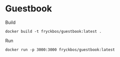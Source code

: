 # Guestbook

Build
```
docker build -t fryckbos/guestbook:latest .
```

Run
```
docker run -p 3000:3000 fryckbos/guestbook:latest
```

